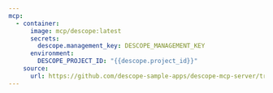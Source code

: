 ```yaml
---
mcp:
  - container:
      image: mcp/descope:latest
      secrets:
        descope.management_key: DESCOPE_MANAGEMENT_KEY
      environment:
        DESCOPE_PROJECT_ID: "{{descope.project_id}}"
    source:
      url: https://github.com/descope-sample-apps/descope-mcp-server/tree/main
---
```

